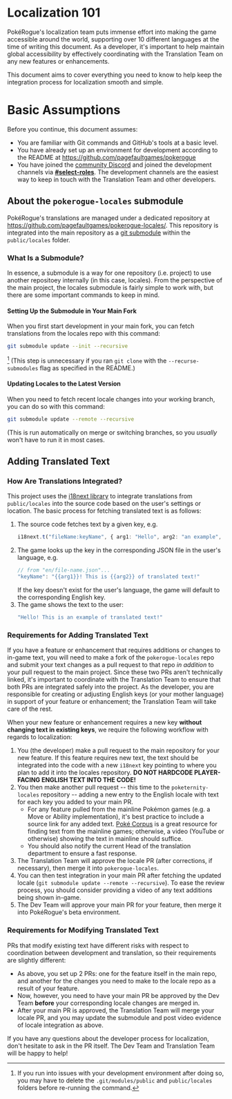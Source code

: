 # Localization 101

PokéRogue's localization team puts immense effort into making the game accessible around the world, supporting over 10 different languages at the time of writing this document.
As a developer, it's important to help maintain global accessibility by effectively coordinating with the Translation Team on any new features or enhancements.

This document aims to cover everything you need to know to help keep the integration process for localization smooth and simple.

# Basic Assumptions
Before you continue, this document assumes:
- You are familiar with Git commands and GitHub's tools at a basic level.
- You have already set up an environment for development according to the README at https://github.com/pagefaultgames/pokerogue
- You have joined the [community Discord](https://discord.gg/pokerogue) and joined the development channels via **[#select-roles](https://discord.com/channels/1125469663833370665/1194825607738052621)**.
The development channels are the easiest way to keep in touch with the Translation Team and other developers.

## About the `pokerogue-locales` submodule

PokéRogue's translations are managed under a dedicated repository at https://github.com/pagefaultgames/pokerogue-locales/. 
This repository is integrated into the main repository as a [git submodule](https://git-scm.com/book/en/v2/Git-Tools-Submodules) within the `public/locales` folder.

### What Is a Submodule?

In essence, a submodule is a way for one repository (i.e. project) to use another repositoey internally (in this case, locales).
From the perspective of the main project, the locales submodule is fairly simple to work with, but there are some important commands to keep in mind.

#### Setting Up the Submodule in Your Main Fork

When you first start development in your main fork, you can fetch translations from the locales repo with this command:
```bash
git submodule update --init --recursive
```
[^1]
(This step is unnecessary if you ran `git clone` with the `--recurse-submodules` flag as specified in the README.)

[^1]: If you run into issues with your development environment after doing so, you may have to delete the `.git/modules/public` and `public/locales` folders before re-running the command.
#### Updating Locales to the Latest Version

When you need to fetch recent locale changes into your working branch, you can do so with this command:
<!-- TODO: Add a VS Codr `tasks.json` with this as a task -->

```bash
git submodule update --remote --recursive
```

(This is run automatically on merge or switching branches, so you _usually_ won't have to run it in most cases.
## Adding Translated Text

### How Are Translations Integrated?

This project uses the [i18next library](https://www.i18next.com/) to integrate translations from `public/locales` into the source code based on the user's settings or location. The basic process for fetching translated text is as follows:
1. The source code fetches text by a given key, e.g.
    ```ts
    i18next.t("fileName:keyName", { arg1: "Hello", arg2: "an example", ... })
    ```
2. The game looks up the key in the corresponding JSON file in the user's language, e.g.
    ```ts
    // from "en/file-name.json"...
    "keyName": "{{arg1}}! This is {{arg2}} of translated text!"
    ```
    If the key doesn't exist for the user's language, the game will default to the corresponding English key.
3. The game shows the text to the user:
    ```ts
    "Hello! This is an example of translated text!"
    ```

### Requirements for Adding Translated Text

If you have a feature or enhancement that requires additions or changes to in-game text, you will need to make a fork of the `pokerogue-locales` repo and submit your text changes as a pull request to that repo _in addition_ to your pull request to the main project. 
Since these two PRs aren't technically linked, it's important to coordinate with the Translation Team to ensure that both PRs are integrated safely into the project. 
As the developer, you are responsible for creating or adjusting English keys (or your mother language) in support of your feature or enhancement; the Translation Team will take care of the rest.

When your new feature or enhancement requires a new key **without changing text in existing keys**, we require the following workflow with regards to localization:
1. You (the developer) make a pull request to the main repository for your new feature. If this feature requires new text, the text should be integrated into the code with a new `i18next` key pointing to where you plan to add it into the locales repository. **DO NOT HARDCODE PLAYER-FACING ENGLISH TEXT INTO THE CODE!**
2. You then make another pull request -- this time to the `poketernity-locales` repository -- adding a new entry to the English locale with text for each key you added to your main PR.
   - For any feature pulled from the mainline Pokémon games (e.g. a Move or Ability implementation), it's best practice to include a source link for any added text.
     [Poké Corpus](https://abcboy101.github.io/poke-corpus/) is a great resource for finding text from the mainline games; otherwise, a video (YouTube or otherwise) showing the text in mainline should suffice.
   - You should also notify the current Head of the translation department to ensure a fast response.
3. The Translation Team will approve the locale PR (after corrections, if necessary), then merge it into `pokerogue-locales`.
4. You can then test integration in your main PR after fetching the updated locale (`git submodule update --remote --recursive`).
   To ease the review process, you should consider providing a video of any text additions being shown in-game.
6. The Dev Team will approve your main PR for your feature, then merge it into PokéRogue's beta environment.

### Requirements for Modifying Translated Text

PRs that modify existing text have different risks with respect to coordination between development and translation, so their requirements are slightly different:
- As above, you set up 2 PRs: one for the feature itself in the main repo, and another for the changes you need to make to the locale repo as a result of your feature.
- Now, however, you need to have your main PR be approved by the Dev Team **before** your corresponding locale changes are merged in.
- After your main PR is approved, the Translation Team will merge your locale PR, and you may update the submodule and post video evidence of locale integration as above.
<!-- - A Lead or Senior Translator from the Translation Team will then approve your main PR (if all is well), clearing your feature for merging into beta. -->

If you have any questions about the developer process for localization, don't hesitate to ask in the PR itself. <!--feel free to contact us on [Discord]().--> The Dev Team and Translation Team will be happy to help!
